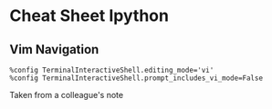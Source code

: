 # Cheat Sheet Ipython

## Vim Navigation

```
%config TerminalInteractiveShell.editing_mode='vi'
%config TerminalInteractiveShell.prompt_includes_vi_mode=False
```

Taken from a colleague's note
